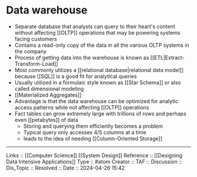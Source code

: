 # Data warehouse

- Separate database that analysts can query to their heart's content without affecting [[OLTP]] operations that may be powering systems facing customers
- Contains a read-only copy of the data in all the various OLTP systems in the company
- Process of getting data into the warehouse is known as [[ETL|Extract-Transform-Load]]
- Most commonly utilizes a [[relational database|relational data model]] because [[SQL]] is a good fit for analytical queries
- Usually utilized in a formulaic style known as [[Star Schema]] or also called dimensional modeling
- [[Materialized Aggregates]]
- Advantage is that the data warehouse can be optimized for analytic access patterns while not affecting [[OLTP]] operations 
- Fact tables can grow extremely large with trillions of rows and perhaps even [[petabytes]] of data
	- Storing and querying them efficiently becomes a problem
	- Typical query only accesses 4/5 columns at a time
	- leads to the idea of needing [[Column-Oriented Storage]]
---
Links :: [[Computer Science]] [[System Design]]
Reference :: [[Designing Data Intensive Applications]]
Type :: #atom
Creator ::
TAF ::
Discussion ::
Dis_Topic :: 
Resolved ::
Date :: 2024-04-26 15:42
